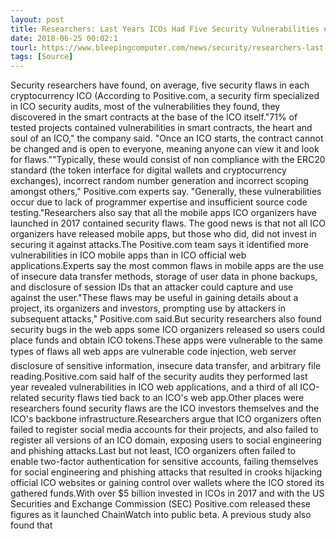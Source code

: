 ```yaml
---
layout: post
title: Researchers: Last Years ICOs Had Five Security Vulnerabilities on Average
date: 2018-06-25 00:02:1
tourl: https://www.bleepingcomputer.com/news/security/researchers-last-year-s-icos-had-five-security-vulnerabilities-on-average/
tags: [Source]
---
```

Security researchers have found, on average, five security flaws in each cryptocurrency ICO (According to Positive.com, a security firm specialized in ICO security audits, most of the vulnerabilities they found, they discovered in the smart contracts at the base of the ICO itself."71% of tested projects contained vulnerabilities in smart contracts, the heart and soul of an ICO," the company said. "Once an ICO starts, the contract cannot be changed and is open to everyone, meaning anyone can view it and look for flaws.""Typically, these would consist of non compliance with the ERC20 standard (the token interface for digital wallets and cryptocurrency exchanges), incorrect random number generation and incorrect scoping amongst others," Positive.com experts say. "Generally, these vulnerabilities occur due to lack of programmer expertise and insufficient source code testing."Researchers also say that all the mobile apps ICO organizers have launched in 2017 contained security flaws. The good news is that not all ICO organizers have released mobile apps, but those who did, did not invest in securing it against attacks.The Positive.com team says it identified more vulnerabilities in ICO mobile apps than in ICO official web applications.Experts say the most common flaws in mobile apps are the use of insecure data transfer methods, storage of user data in phone backups, and disclosure of session IDs that an attacker could capture and use against the user."These flaws may be useful in gaining details about a project, its organizers and investors, prompting use by attackers in subsequent attacks," Positive.com said.But security researchers also found security bugs in the web apps some ICO organizers released so users could place funds and obtain ICO tokens.These apps were vulnerable to the same types of flaws all web apps are vulnerable code injection, web server disclosure of sensitive information, insecure data transfer, and arbitrary file reading.Positive.com said half of the security audits they performed last year revealed vulnerabilities in ICO web applications, and a third of all ICO-related security flaws tied back to an ICO's web app.Other places were researchers found security flaws are the ICO investors themselves and the ICO's backbone infrastructure.Researchers argue that ICO organizers often failed to register social media accounts for their projects, and also failed to register all versions of an ICO domain, exposing users to social engineering and phishing attacks.Last but not least, ICO organizers often failed to enable two-factor authentication for sensitive accounts, failing themselves for social engineering and phishing attacks that resulted in crooks hijacking official ICO websites or gaining control over wallets where the ICO stored its gathered funds.With over $5 billion invested in ICOs in 2017 and with the US Securities and Exchange Commission (SEC) Positive.com released these figures as it launched ChainWatch into public beta. A previous study also found that 
